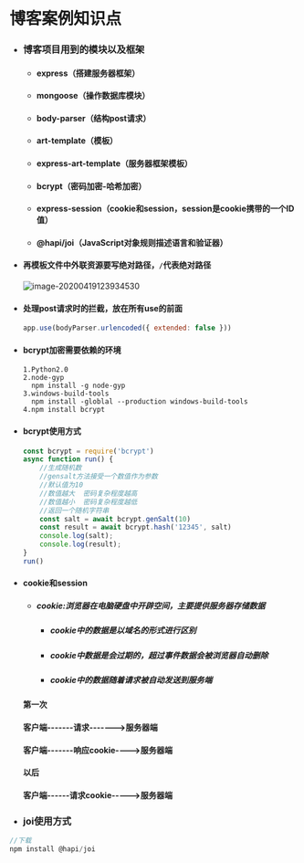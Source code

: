 #        				博客案例知识点

- ### 博客项目用到的模块以及框架

  - #### express（搭建服务器框架）

  - #### mongoose（操作数据库模块）

  - #### body-parser（结构post请求）

  - #### art-template（模板）

  - #### express-art-template（服务器框架模板）

  - #### bcrypt（密码加密-哈希加密）

  - #### express-session（cookie和session，session是cookie携带的一个ID值）

  - #### @hapi/joi（JavaScript对象规则描述语言和验证器）

- #### 再模板文件中外联资源要写绝对路径，`/`代表绝对路径

  ![image-20200419123934530](/Users/houjinshuang/JavaScript/笔记/博客案例.assets/image-20200419123934530.png)

- #### 处理post请求时的拦截，放在所有use的前面

  ```JavaScript
  app.use(bodyParser.urlencoded({ extended: false }))
  ```

- #### bcrypt加密需要依赖的环境

  ```
  1.Python2.0
  2.node-gyp
  	npm install -g node-gyp
  3.windows-build-tools
  	npm install -globlal --production windows-build-tools
  4.npm install bcrypt
  ```

- #### bcrypt使用方式

  ```javascript
  const bcrypt = require('bcrypt')
  async function run() {
      //生成随机数
      //gensalt方法接受一个数值作为参数
      //默认值为10
      //数值越大  密码复杂程度越高
      //数值越小  密码复杂程度越低
      //返回一个随机字符串
      const salt = await bcrypt.genSalt(10)
      const result = await bcrypt.hash('12345', salt)
      console.log(salt);
      console.log(result);
  }
  run()
  ```

- #### cookie和session

  - ##### cookie:浏览器在电脑硬盘中开辟空间，主要提供服务器存储数据

    - ##### cookie中的数据是以域名的形式进行区别

    - ##### cookie中数据是会过期的，超过事件数据会被浏览器自动删除

    - ##### cookie中的数据随着请求被自动发送到服务端

  #### 第一次

  #### 客户端-------请求------->服务器端

  #### 客户端-------响应cookie---->服务器端			

  #### 以后

  #### 客户端------请求cookie----->服务器端

- ### joi使用方式

```JavaScript
//下载
npm install @hapi/joi

```


